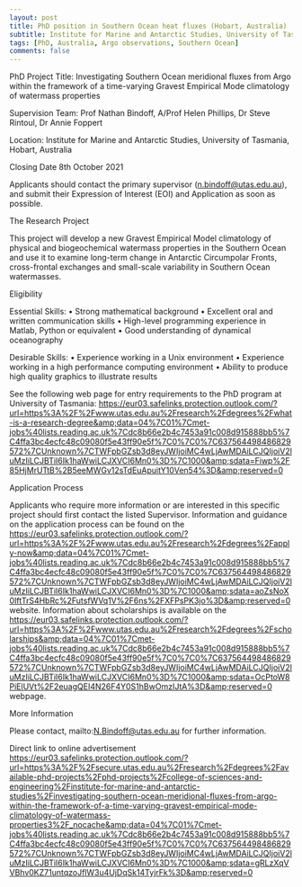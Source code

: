 ```yaml
---
layout: post
title: PhD position in Southern Ocean heat fluxes (Hobart, Australia)
subtitle: Institute for Marine and Antarctic Studies, University of Tasmania
tags: [PhD, Australia, Argo observations, Southern Ocean]
comments: false
---
```


PhD Project Title: Investigating Southern Ocean meridional fluxes from Argo within the framework of a time-varying Gravest Empirical Mode climatology of watermass properties

Supervision Team: Prof Nathan Bindoff, A/Prof Helen Phillips, Dr Steve Rintoul, Dr Annie Foppert

Location: Institute for Marine and Antarctic Studies, University of Tasmania, Hobart, Australia

Closing Date 8th October 2021

Applicants should contact the primary supervisor (n.bindoff@utas.edu.au), and submit their Expression of Interest (EOI) and Application as soon as possible.

The Research Project

This project will develop a new Gravest Empirical Model climatology of physical and biogeochemical watermass properties in the Southern Ocean and use it to examine long-term change in Antarctic Circumpolar Fronts, cross-frontal exchanges and small-scale variability in Southern Ocean watermasses.

Eligibility

Essential Skills:
• Strong mathematical background
• Excellent oral and written communication skills
• High-level programming experience in Matlab, Python or equivalent
• Good understanding of dynamical oceanography

Desirable Skills:
• Experience working in a Unix environment
• Experience working in a high performance computing environment
• Ability to produce high quality graphics to illustrate results

See the following web page for entry requirements to the PhD program at University of Tasmania: https://eur03.safelinks.protection.outlook.com/?url=https%3A%2F%2Fwww.utas.edu.au%2Fresearch%2Fdegrees%2Fwhat-is-a-research-degree&amp;data=04%7C01%7Cmet-jobs%40lists.reading.ac.uk%7Cdc8b66e2b4c7453a91c008d915888bb5%7C4ffa3bc4ecfc48c09080f5e43ff90e5f%7C0%7C0%7C637564498486829572%7CUnknown%7CTWFpbGZsb3d8eyJWIjoiMC4wLjAwMDAiLCJQIjoiV2luMzIiLCJBTiI6Ik1haWwiLCJXVCI6Mn0%3D%7C1000&amp;sdata=Fiwp%2F85HjMrUTtB%2B5eeMWGv12sTdEuApuitY10Ven54%3D&amp;reserved=0

Application Process

Applicants who require more information or are interested in this specific project should first contact the listed Supervisor. Information and guidance on the application process can be found on the https://eur03.safelinks.protection.outlook.com/?url=https%3A%2F%2Fwww.utas.edu.au%2Fresearch%2Fdegrees%2Fapply-now&amp;data=04%7C01%7Cmet-jobs%40lists.reading.ac.uk%7Cdc8b66e2b4c7453a91c008d915888bb5%7C4ffa3bc4ecfc48c09080f5e43ff90e5f%7C0%7C0%7C637564498486829572%7CUnknown%7CTWFpbGZsb3d8eyJWIjoiMC4wLjAwMDAiLCJQIjoiV2luMzIiLCJBTiI6Ik1haWwiLCJXVCI6Mn0%3D%7C1000&amp;sdata=aoZsNoX0IftTrS4HbRc%2FutsfWVq1V%2F6ns%2FXFPsPK3jo%3D&amp;reserved=0 website.
Information about scholarships is available on the https://eur03.safelinks.protection.outlook.com/?url=https%3A%2F%2Fwww.utas.edu.au%2Fresearch%2Fdegrees%2Fscholarships&amp;data=04%7C01%7Cmet-jobs%40lists.reading.ac.uk%7Cdc8b66e2b4c7453a91c008d915888bb5%7C4ffa3bc4ecfc48c09080f5e43ff90e5f%7C0%7C0%7C637564498486829572%7CUnknown%7CTWFpbGZsb3d8eyJWIjoiMC4wLjAwMDAiLCJQIjoiV2luMzIiLCJBTiI6Ik1haWwiLCJXVCI6Mn0%3D%7C1000&amp;sdata=OcPtoW8PiElUVt%2F2euagQEI4N26F4Y0S1hBwOmzIJtA%3D&amp;reserved=0 webpage.

More Information

Please contact, mailto:N.Bindoff@utas.edu.au for further information.

Direct link to online advertisement
https://eur03.safelinks.protection.outlook.com/?url=https%3A%2F%2Fsecure.utas.edu.au%2Fresearch%2Fdegrees%2Favailable-phd-projects%2Fphd-projects%2Fcollege-of-sciences-and-engineering%2Finstitute-for-marine-and-antarctic-studies%2Finvestigating-southern-ocean-meridional-fluxes-from-argo-within-the-framework-of-a-time-varying-gravest-empirical-mode-climatology-of-watermass-properties3%2F_nocache&amp;data=04%7C01%7Cmet-jobs%40lists.reading.ac.uk%7Cdc8b66e2b4c7453a91c008d915888bb5%7C4ffa3bc4ecfc48c09080f5e43ff90e5f%7C0%7C0%7C637564498486829572%7CUnknown%7CTWFpbGZsb3d8eyJWIjoiMC4wLjAwMDAiLCJQIjoiV2luMzIiLCJBTiI6Ik1haWwiLCJXVCI6Mn0%3D%7C1000&amp;sdata=gRLzXqVVBhv0KZ71untqzoJflW3u4UjDqSk14TyjrFk%3D&amp;reserved=0
